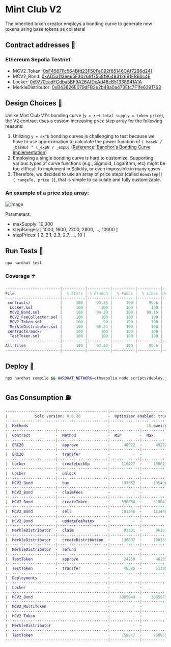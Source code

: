 # Mint Club V2
The inherited token creator employs a bonding curve to generate new tokens using base tokens as collateral

## Contract addresses 📜
### Ethereum Sepolia Testnet
- MCV2_Token: [0xF4567Fc564Bfd23F50Fe092f65146CAf7266d241](https://sepolia.etherscan.io/address/0xF4567Fc564Bfd23F50Fe092f65146CAf7266d241#code)
- MCV2_Bond: [0xAD5a113ee65F30269f7558f96483126B1FB60c4E](https://sepolia.etherscan.io/address/0xAD5a113ee65F30269f7558f96483126B1FB60c4E#code)
- Locker: [0x9770cadFCdba5BF9A26AfDcAd48cB51338941A1A](https://sepolia.etherscan.io/address/0x9770cadFCdba5BF9A26AfDcAd48cB51338941A1A#code)
- MerkleDistributor: [0xB43826E079dFB2e2b48a0a473Efc7F1fe6391763](https://sepolia.etherscan.io/address/0xB43826E079dFB2e2b48a0a473Efc7F1fe6391763#code)

## Design Choices 📐
Unlike Mint Club V1's bonding curve (`y = x` -> `total supply = token price`), the V2 contract uses a custom increasing price step array for the following reasons:
1. Utilizing `y = ax^b` bonding curves is challenging to test because we have to use approximation to calculate the power function of `(_baseN / _baseD) ^ (_expN / _expD)` ([Reference: Banchor's Bonding Curve implementation](https://github.com/relevant-community/bonding-curve/blob/master/contracts/Power.sol))
2. Employing a single bonding curve is hard to customize. Supporting various types of curve functions (e.g., Sigmoid, Logarithm, etc) might be too difficult to implement in Solidity, or even impossible in many cases
3. Therefore, we decided to use an array of price steps (called `BondStep[] { rangeTo, price }`), that is simple to calculate and fully customizable.

### An example of a price step array:
![image](https://github.com/Steemhunt/mint.club-v2-contract/assets/1332279/d61607a2-39cc-433a-8cd2-3bbb627ab2aa)

Parameters:
- maxSupply: 10,000
- stepRanges: [ 1000, 1600, 2200, 2800, ..., 10000 ]
- stepPrices: [ 2, 2.1, 2.3, 2.7, ..., 10 ]

## Run Tests 🧪
```bash
npx hardhat test
```

### Coverage ☂️
```m
------------------------|----------|----------|----------|----------|----------------|
File                    |  % Stmts | % Branch |  % Funcs |  % Lines |Uncovered Lines |
------------------------|----------|----------|----------|----------|----------------|
 contracts/             |      100 |    93.33 |      100 |     99.6 |                |
  Locker.sol            |      100 |      100 |      100 |      100 |                |
  MCV2_Bond.sol         |      100 |    94.29 |      100 |    99.16 |            146 |
  MCV2_FeeCollector.sol |      100 |      100 |      100 |      100 |                |
  MCV2_Token.sol        |      100 |       50 |      100 |      100 |                |
  MerkleDistributor.sol |      100 |    95.24 |      100 |      100 |                |
 contracts/mock/        |      100 |      100 |      100 |      100 |                |
  TestToken.sol         |      100 |      100 |      100 |      100 |                |
------------------------|----------|----------|----------|----------|----------------|
All files               |      100 |    93.33 |      100 |     99.6 |                |
------------------------|----------|----------|----------|----------|----------------|
```

## Deploy 🚀
```bash
npx hardhat compile && HARDHAT_NETWORK=ethsepolia node scripts/deploy.js
```

## Gas Consumption ⛽️
```m
·--------------------------------------------|---------------------------|---------------|-----------------------------·
|            Solc version: 0.8.20            ·  Optimizer enabled: true  ·  Runs: 50000  ·  Block limit: 30000000 gas  │
·············································|···························|···············|······························
|  Methods                                   ·                15 gwei/gas                ·       1618.00 usd/eth       │
······················|······················|·············|·············|···············|···············|··············
|  Contract           ·  Method              ·  Min        ·  Max        ·  Avg          ·  # calls      ·  usd (avg)  │
······················|······················|·············|·············|···············|···············|··············
|  ERC20              ·  approve             ·      48922  ·      49222  ·        49104  ·           25  ·       1.19  │
······················|······················|·············|·············|···············|···············|··············
|  ERC20              ·  transfer            ·          -  ·          -  ·        32163  ·            1  ·       0.78  │
······················|······················|·············|·············|···············|···············|··············
|  Locker             ·  createLockUp        ·     116427  ·     150627  ·       139616  ·           20  ·       3.39  │
······················|······················|·············|·············|···············|···············|··············
|  Locker             ·  unlock              ·          -  ·          -  ·        64888  ·            5  ·       1.57  │
······················|······················|·············|·············|···············|···············|··············
|  MCV2_Bond          ·  buy                 ·     103662  ·     195498  ·       157184  ·           65  ·       3.81  │
······················|······················|·············|·············|···············|···············|··············
|  MCV2_Bond          ·  claimFees           ·          -  ·          -  ·        78301  ·            3  ·       1.90  │
······················|······················|·············|·············|···············|···············|··············
|  MCV2_Bond          ·  createToken         ·     330554  ·     519041  ·       515466  ·           91  ·      12.51  │
······················|······················|·············|·············|···············|···············|··············
|  MCV2_Bond          ·  sell                ·     101346  ·     121440  ·       111802  ·           23  ·       2.71  │
······················|······················|·············|·············|···············|···············|··············
|  MCV2_Bond          ·  updateFeeRates      ·          -  ·          -  ·        39288  ·            1  ·       0.95  │
······················|······················|·············|·············|···············|···············|··············
|  MerkleDistributor  ·  claim               ·      91301  ·      96103  ·        94821  ·           14  ·       2.30  │
······················|······················|·············|·············|···············|···············|··············
|  MerkleDistributor  ·  createDistribution  ·     138807  ·     198259  ·       180567  ·           49  ·       4.38  │
······················|······················|·············|·············|···············|···············|··············
|  MerkleDistributor  ·  refund              ·          -  ·          -  ·        47098  ·            3  ·       1.14  │
······················|······················|·············|·············|···············|···············|··············
|  TestToken          ·  approve             ·      24259  ·      46255  ·        46059  ·          122  ·       1.12  │
······················|······················|·············|·············|···············|···············|··············
|  TestToken          ·  transfer            ·      46585  ·      51385  ·        50418  ·           66  ·       1.22  │
······················|······················|·············|·············|···············|···············|··············
|  Deployments                               ·                                           ·  % of limit   ·             │
·············································|·············|·············|···············|···············|··············
|  Locker                                    ·          -  ·          -  ·       970066  ·        3.2 %  ·      23.54  │
·············································|·············|·············|···············|···············|··············
|  MCV2_Bond                                 ·    3085949  ·    3085973  ·      3085961  ·       10.3 %  ·      74.90  │
·············································|·············|·············|···············|···············|··············
|  MCV2_MultiToken                           ·          -  ·          -  ·      2043182  ·        6.8 %  ·      49.59  │
·············································|·············|·············|···············|···············|··············
|  MCV2_Token                                ·          -  ·          -  ·      1046924  ·        3.5 %  ·      25.41  │
·············································|·············|·············|···············|···············|··············
|  MerkleDistributor                         ·          -  ·          -  ·      1724279  ·        5.7 %  ·      41.85  │
·············································|·············|·············|···············|···············|··············
|  TestToken                                 ·     758947  ·     758959  ·       758955  ·        2.5 %  ·      18.42  │
·--------------------------------------------|-------------|-------------|---------------|---------------|-------------·
```

